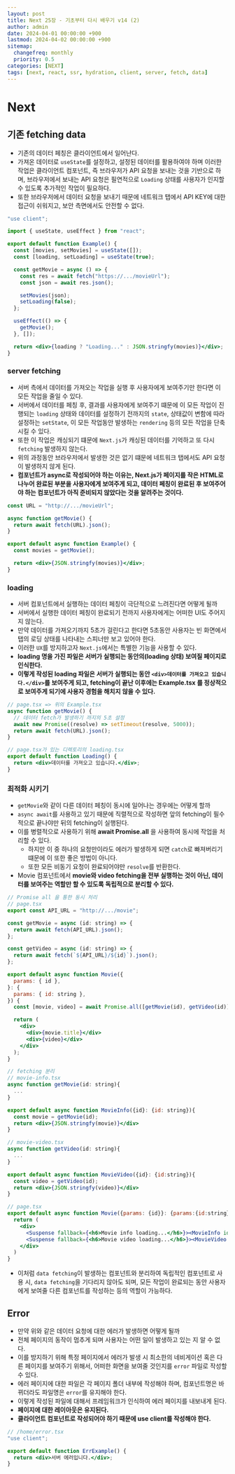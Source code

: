 ```yaml
---
layout: post
title: Next 25장 - 기초부터 다시 배우기 v14 (2)
author: admin
date: 2024-04-01 00:00:00 +900
lastmod: 2024-04-02 00:00:00 +900
sitemap:
  changefreq: monthly
  priority: 0.5
categories: [NEXT]
tags: [next, react, ssr, hydration, client, server, fetch, data]
---
```


# Next

## 기존 fetching data

- 기존의 데이터 페칭은 클라이언트에서 일어난다.
- 가져온 데이터로 `useState`를 설정하고, 설정된 데이터를 활용하여야 하며 이러한 작업은 클라이언트 컴포넌트, 즉 브라우저가 API 요청을 보내는 것을 기반으로 하며, 브라우저에서 보내는 API 요청은 필연적으로 `Loading` 상태를 사용자가 인지할 수 있도록 추가적인 작업이 필요하다.
- 또한 브라우저에서 데이터 요청을 보내기 때문에 네트워크 탭에서 API KEY에 대한 접근이 쉬워지고, 보안 측면에서도 안전할 수 없다.

```jsx
"use client";

import { useState, useEffect } from "react";

export default function Example() {
  const [movies, setMovies] = useState([]);
  const [loading, setLoading] = useState(true);

  const getMovie = async () => {
    const res = await fetch("https://.../movieUrl");
    const json = await res.json();

    setMovies(json);
    setLoading(false);
  };

  useEffect(() => {
    getMovie();
  }, []);

  return <div>{loading ? "Loading..." : JSON.stringfy(movies)}</div>;
}
```

### server fetching

- 서버 측에서 데이터를 가져오는 작업을 실행 후 사용자에게 보여주기만 한다면 이 모든 작업을 줄일 수 있다.
- 서버에서 데이터를 페칭 후, 결과를 사용자에게 보여주기 떄문에 이 모든 작업이 진행되는 `loading` 상태와 데이터를 설정하기 전까지의 `state`, 상태값이 변함에 따라 설정하는 `setState`, 이 모든 작업동안 발생하는 `rendering` 등의 모든 작업을 단축시킬 수 있다.
- 또한 이 작업은 캐싱되기 떄문에 `Next.js`가 캐싱된 데이터를 기억하고 또 다시 `fetching` 발생하지 않는다.
- 위의 과정동안 브라우저에서 발생한 것은 없기 떄문에 네트워크 탭에서도 API 요청이 발생하지 않게 된다.
- **컴포넌트가 async로 작성되어야 하는 이유는, Next.js가 페이지를 작은 HTML로 나누어 완료된 부분을 사용자에게 보여주게 되고, 데이터 페칭이 완료된 후 보여주어야 하는 컴포넌트가 아직 준비되지 않았다는 것을 알려주는 것이다.**

```jsx
const URL = "http://.../movieUrl";

async function getMovie() {
  return await fetch(URL).json();
}

export default async function Example() {
  const movies = getMovie();

  return <div>{JSON.stringfy(movies)}</div>;
}
```

### loading

- 서버 컴포넌트에서 실행하는 데이터 페칭이 극단적으로 느려진다면 어떻게 될까
- 서버에서 실행한 데이터 페칭이 완료되기 전까지 사용자에게는 어떠한 UI도 주어지지 않는다.
- 만약 데이터를 가져오기까지 5초가 걸린다고 한다면 5초동안 사용자는 빈 화면에서 탭의 로딩 상태를 나타내는 스피너만 보고 있어야 한다.
- 이러한 `UX`를 방지하고자 `Next.js`에서는 특별한 기능을 사용할 수 있다.
- **loading 명을 가진 파일은 서버가 실행되는 동안의(loading 상태) 보여질 페이지로 인식한다.**
- **이렇게 작성된 loading 파일은 서버가 실행되는 동안 `<div>데이터를 가져오고 있습니다.</div>`를 보여주게 되고, fetching이 끝난 이후에는 Example.tsx 를 정상적으로 보여주게 되기에 사용자 경험을 해치지 않을 수 있다.**

```jsx
// page.tsx => 위의 Example.tsx
async function getMovie() {
  // 데이터 fetch가 발생하기 까지의 5초 설정
  await new Promise((resolve) => setTimeout(resolve, 5000));
  return await fetch(URL).json();
}

// page.tsx가 있는 디렉토리의 loading.tsx
export default function Loading() {
  return <div>데이터를 가져오고 있습니다.</div>;
}
```

### 최적화 시키기

- `getMovie`와 같이 다른 데이터 페칭이 동시에 일어나는 경우에는 어떻게 할까
- `async await`를 사용하고 있기 때문에 직렬적으로 작성하면 앞의 fetching이 필수적으로 끝나야만 뒤의 fetching이 실행된다.
- 이를 병렬적으로 사용하기 위해 **await Promise.all** 을 사용하여 동시에 작업을 처리할 수 있다.
  - 하지만 이 중 하나의 요청만이라도 에러가 발생하게 되면 `catch`로 빠져버리기 떄문에 이 또한 좋은 방법이 아니다.
  - 또한 모든 비동기 요청이 완료되어야만 `resolve`를 반환한다.
- Movie 컴포넌트에서 **movie와 video fetching을 전부 실행하는 것이 아닌, 데이터를 보여주는 역할만 할 수 있도록 독립적으로 분리할 수 있다.**

```jsx
// Promise all 을 통한 동시 처리
// page.tsx
export const API_URL = "http://.../movie";

const getMovie = async (id: string) => {
  return await fetch(API_URL).json();
};

const getVideo = async (id: string) => {
  return await fetch(`${API_URL}/${id}`).json();
};

export default async function Movie({
  params: { id },
}: {
  params: { id: string },
}) {
  const [movie, video] = await Promise.all([getMovie(id), getVideo(id)]);

  return (
    <div>
      <div>{movie.title}</div>
      <div>{video}</div>
    </div>
  );
}
```

```jsx
// fetching 분리
// movie-info.tsx
async function getMovie(id: string){
  ...
}

export default async function MovieInfo({id}: {id: string}){
  const movie = getMovie(id);
  return <div>{JSON.stringfy(movie)}</div>
}

// movie-video.tsx
async function getVideo(id: string){
  ...
}

export default async function MovieVideo({id}: {id:string}){
  const video = getVideo(id);
  return <div>{JSON.stringfy(video)}</div>
}

// page.tsx
export default async function Movie({params: {id}}: {params:{id:string}}){
  return (
    <div>
      <Suspense fallback={<h6>Movie info loading...</h6>}><MovieInfo id={id}/></Suspense>
      <Suspense fallback={<h6>Movie video loading...</h6>}><MovieVideo id={id}/></Suspense>
    </div>
  )
}
```

- 이처럼 `data fetching`이 발생하는 컴포넌트와 분리하여 독립적인 컴포넌트로 사용 시, `data fetching`을 기다리지 않아도 되며, 모든 작업이 완료되는 동안 사용자에게 보여줄 다른 컴포넌트를 작성하는 등의 역할이 가능하다.

## Error

- 만약 위와 같은 데이터 요청에 대한 에러가 발생하면 어떻게 될까
- 전체 페이지의 동작이 멈추게 되며 사용자는 어떤 일이 발생하고 있는 지 알 수 없다.
- 이를 방지하기 위해 특정 페이지에서 에러가 발생 시 최소한의 네비게이션 혹은 다른 페이지를 보여주기 위해서, 어떠한 화면을 보여줄 것인지를 `error` 파일로 작성할 수 있다.
- 에러 페이지에 대한 파일은 각 페이지 폴더 내부에 작성해야 하며, 컴포넌트명은 바뀌더라도 파일명은 `error`를 유지해야 한다.
- 이렇게 작성된 파일에 대해서 프레임워크가 인식하여 에러 페이지를 내보내게 된다.
- **페이지에 대한 레이아웃은 유지된다.**
- **클라이언트 컴포넌트로 작성되어야 하기 때문에 use client를 작성해야 한다.**

```jsx
// /home/error.tsx
"use client";

export default function ErrExample() {
  return <div>서버 에러입니다.</div>;
}
```
